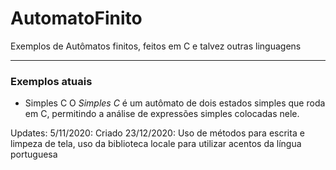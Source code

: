 # AutomatoFinito
Exemplos de Autômatos finitos, feitos em C e talvez outras linguagens

----
### Exemplos atuais
* Simples C
O *Simples C* é um autômato de dois estados simples que roda em C, permitindo a análise de expressões simples colocadas nele.

Updates:
5/11/2020: Criado
23/12/2020: Uso de métodos para escrita e limpeza de tela, uso da biblioteca locale para utilizar acentos da língua portuguesa

###